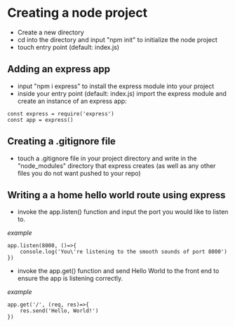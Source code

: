 # Creating a node project

* Create a new directory
* cd into the directory and input "npm init" to initialize the node project
*  touch entry point (default: index.js)


## Adding an express app
* input "npm i express" to install the express module into your project
* inside your entry point (default: index.js) import the express module and create an instance of an express app:

```
const express = require('express')
const app = express()
```

## Creating a .gitignore file

* touch a .gitignore file in your project directory and write in the "node_modules" directory that express creates (as well as any other files you do not want pushed to your repo)

## Writing a a home hello world route using express

* invoke the app.listen() function and input the port you would like to listen to.

*example*
```
app.listen(8000, ()=>{
    console.log('You\'re listening to the smooth sounds of port 8000')
})
```

* invoke the app.get() function and send Hello World to the front end to ensure the app is listening correctly.

*example*
```
app.get('/', (req, res)=>{
    res.send('Hello, World!')
})
```